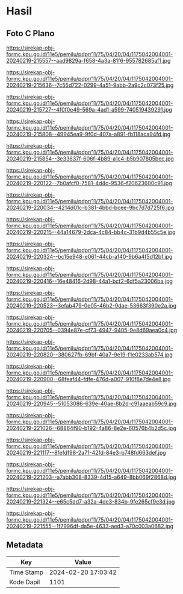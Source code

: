 # Hasil

## Foto C Plano

https://sirekap-obj-formc.kpu.go.id/11e5/pemilu/pdpr/11/75/04/20/04/1175042004001-20240219-215557--aad9829a-f658-4a3a-81f6-955782685af1.jpg

https://sirekap-obj-formc.kpu.go.id/11e5/pemilu/pdpr/11/75/04/20/04/1175042004001-20240219-215636--7c55d722-0299-4a51-9abb-2a9c2c073f25.jpg

https://sirekap-obj-formc.kpu.go.id/11e5/pemilu/pdpr/11/75/04/20/04/1175042004001-20240219-215727--4f0f0e49-569a-4ad1-a599-740519439291.jpg

https://sirekap-obj-formc.kpu.go.id/11e5/pemilu/pdpr/11/75/04/20/04/1175042004001-20240219-215808--49945ea9-9f0d-407a-a891-fb118aca94fd.jpg

https://sirekap-obj-formc.kpu.go.id/11e5/pemilu/pdpr/11/75/04/20/04/1175042004001-20240219-215854--3e33637f-606f-4b89-a1c4-b5b907805bec.jpg

https://sirekap-obj-formc.kpu.go.id/11e5/pemilu/pdpr/11/75/04/20/04/1175042004001-20240219-220122--7b0afcf0-7581-4d4c-9536-f20623600c91.jpg

https://sirekap-obj-formc.kpu.go.id/11e5/pemilu/pdpr/11/75/04/20/04/1175042004001-20240219-220034--4214d01c-b381-4bbd-bcee-9bc7d7d725f6.jpg

https://sirekap-obj-formc.kpu.go.id/11e5/pemilu/pdpr/11/75/04/20/04/1175042004001-20240219-220215--44a14679-2dca-4c84-bb4c-31b9d4b55c5e.jpg

https://sirekap-obj-formc.kpu.go.id/11e5/pemilu/pdpr/11/75/04/20/04/1175042004001-20240219-220324--bc15e948-e061-44cb-a140-9b6a4f5d12bf.jpg

https://sirekap-obj-formc.kpu.go.id/11e5/pemilu/pdpr/11/75/04/20/04/1175042004001-20240219-220416--16e48416-2d98-44a1-bcf2-6df5a23006ba.jpg

https://sirekap-obj-formc.kpu.go.id/11e5/pemilu/pdpr/11/75/04/20/04/1175042004001-20240219-220523--3efab479-0e05-46b2-9dae-53663f390e2a.jpg

https://sirekap-obj-formc.kpu.go.id/11e5/pemilu/pdpr/11/75/04/20/04/1175042004001-20240219-220705--0394e87e-cf73-4947-9405-9e8d69aea0c4.jpg

https://sirekap-obj-formc.kpu.go.id/11e5/pemilu/pdpr/11/75/04/20/04/1175042004001-20240219-220820--380627fb-69bf-40a7-9e19-f1e0233ab574.jpg

https://sirekap-obj-formc.kpu.go.id/11e5/pemilu/pdpr/11/75/04/20/04/1175042004001-20240219-220900--68feaf44-fdfe-476d-a007-910f8e7de4e8.jpg

https://sirekap-obj-formc.kpu.go.id/11e5/pemilu/pdpr/11/75/04/20/04/1175042004001-20240219-220945--51053086-639e-40ae-8b2d-c91aaeab59c9.jpg

https://sirekap-obj-formc.kpu.go.id/11e5/pemilu/pdpr/11/75/04/20/04/1175042004001-20240219-221026--68864f90-b192-4a86-8e2e-60576b4b2d5c.jpg

https://sirekap-obj-formc.kpu.go.id/11e5/pemilu/pdpr/11/75/04/20/04/1175042004001-20240219-221117--8fefdf98-2a71-42fd-84e3-b748fd663def.jpg

https://sirekap-obj-formc.kpu.go.id/11e5/pemilu/pdpr/11/75/04/20/04/1175042004001-20240219-221203--a7abb308-8339-4d15-a649-8bb069f2868d.jpg

https://sirekap-obj-formc.kpu.go.id/11e5/pemilu/pdpr/11/75/04/20/04/1175042004001-20240219-221324--e65c5dd7-a32a-4de3-834b-9fe265cf9e3d.jpg

https://sirekap-obj-formc.kpu.go.id/11e5/pemilu/pdpr/11/75/04/20/04/1175042004001-20240219-221555--1f7996df-da5e-4633-aed3-a70c003a0682.jpg


## Metadata

| Key        | Value               |
| ---------- | ------------------- |
| Time Stamp | 2024-02-20 17:03:42 |
| Kode Dapil | 1101                |



